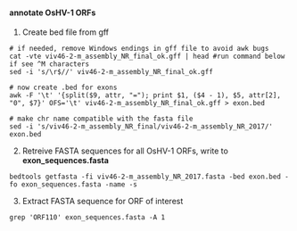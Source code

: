 #### annotate OsHV-1 ORFs

1) Create bed file from gff
```
# if needed, remove Windows endings in gff file to avoid awk bugs
cat -vte viv46-2-m_assembly_NR_final_ok.gff | head #run command below if see ^M characters
sed -i 's/\r$//' viv46-2-m_assembly_NR_final_ok.gff

# now create .bed for exons
awk -F '\t' '{split($9, attr, "="); print $1, ($4 - 1), $5, attr[2], "0", $7}' OFS='\t' viv46-2-m_assembly_NR_final_ok.gff > exon.bed

# make chr name compatible with the fasta file
sed -i 's/viv46-2-m_assembly_NR_final/viv46-2-m_assembly_NR_2017/' exon.bed
```

2) Retreive FASTA sequences for all OsHV-1 ORFs, write to **exon_sequences.fasta**
```
bedtools getfasta -fi viv46-2-m_assembly_NR_2017.fasta -bed exon.bed -fo exon_sequences.fasta -name -s
```
3) Extract FASTA sequence for ORF of interest
```
grep 'ORF110' exon_sequences.fasta -A 1
```

